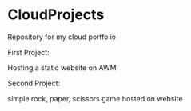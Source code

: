 # CloudProjects
Repository for my cloud portfolio

First Project: 

Hosting a static website on AWM

Second Project: 

simple rock, paper, scissors game hosted on website

